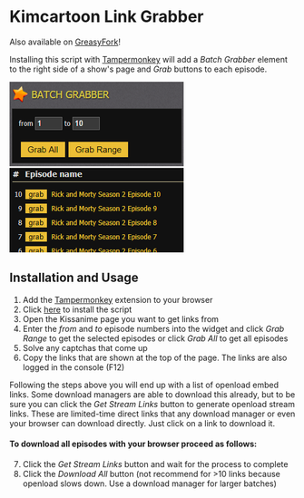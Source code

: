 # Kimcartoon Link Grabber

Also available on [GreasyFork](https://greasyfork.org/en/scripts/370647-kimcartoon-link-grabber)!

Installing this script with [Tampermonkey](https://tampermonkey.net) will add a *Batch Grabber* element to the right side of a show's page and *Grab* buttons to each episode.

![image](https://github.com/thorio/kcGrabber/raw/master/images/grabber.png)
![image](https://github.com/thorio/kcGrabber/raw/master/images/buttons.png)

## Installation and Usage

1. Add the [Tampermonkey](https://tampermonkey.net) extension to your browser
2. Click [here](https://github.com/thorio/kcGrabber/raw/master/kcGrabber.user.js) to install the script
3. Open the Kissanime page you want to get links from
4. Enter the *from* and *to* episode numbers into the widget and click *Grab Range* to get the selected episodes or click *Grab All* to get all episodes
5. Solve any captchas that come up
6. Copy the links that are shown at the top of the page. The links are also logged in the console (F12)

Following the steps above you will end up with a list of openload embed links. Some download managers are able to download this already, but to be sure you can
click the *Get Stream Links* button to generate openload stream links.
These are limited-time direct links that any download manager or even your browser can download directly. Just click on a link to download it.

#### To download all episodes with your browser proceed as follows: 

7. Click the *Get Stream Links* button and wait for the process to complete
8. Click the *Download All* button (not recommend for >10 links because openload slows down. Use a download manager for larger batches)